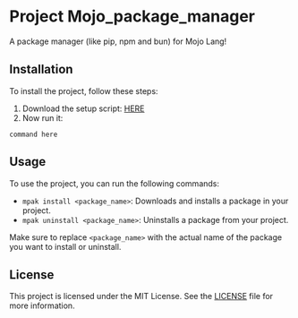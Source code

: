 # Project Mojo_package_manager

A package manager (like pip, npm and bun) for Mojo Lang!

## Installation

To install the project, follow these steps:

1. Download the setup script: [HERE](https://changeitlater.com)
2. Now run it:
```
command here
```

## Usage

To use the project, you can run the following commands:

- `mpak install <package_name>`: Downloads and installs a package in your project.
- `mpak uninstall <package_name>`: Uninstalls a package from your project.


Make sure to replace `<package_name>` with the actual name of the package you want to install or uninstall.

## License

This project is licensed under the MIT License. See the [LICENSE](LICENSE) file for more information.